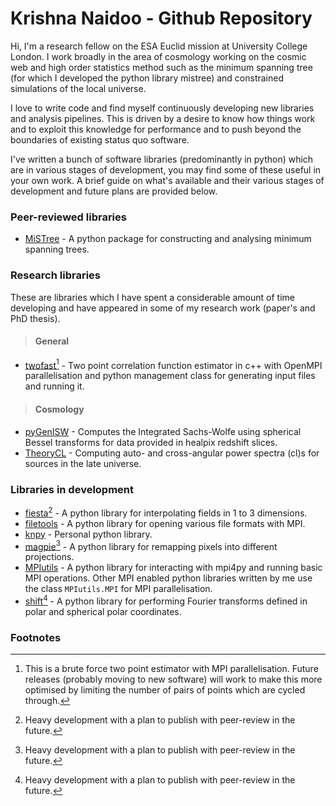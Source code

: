 # Krishna Naidoo - Github Repository

Hi, I'm a research fellow on the ESA Euclid mission at University College London. I work broadly in the area of cosmology working on the cosmic web and high order statistics method such as the minimum spanning tree (for which I developed the python library mistree) and constrained simulations of the local universe.

I love to write code and find myself continuously developing new libraries and analysis pipelines. This is driven by a desire to know how things work and to exploit this knowledge for performance and to push beyond the boundaries of existing status quo software.

I've written a bunch of software libraries (predominantly in python) which are in various stages of development, you may find some of these useful in your own work. A brief guide on what's available and their various stages of development and future plans are provided below.

### Peer-reviewed libraries

* [MiSTree](https://github.com/knaidoo29/mistree) - A python package for constructing and analysing minimum spanning trees.

### Research libraries

These are libraries which I have spent a considerable amount of time developing and have appeared in some of my research work (paper's and PhD thesis).

> #### General

* [twofast](https://github.com/knaidoo29/twofast)[^1] - Two point correlation function estimator in c++ with OpenMPI parallelisation and python management class for generating input files and running it.

> #### Cosmology

* [pyGenISW](https://github.com/knaidoo29/pyGenISW) - Computes the Integrated Sachs-Wolfe using spherical Bessel transforms for data provided in healpix redshift slices.
* [TheoryCL](https://github.com/knaidoo29/TheoryCL) - Computing auto- and cross-angular power spectra (cl)s for sources in the late universe.

### Libraries in development


* [fiesta](https://github.com/knaidoo29/fiesta)[^2] - A python library for interpolating fields in 1 to 3 dimensions.
* [filetools](https://github.com/knaidoo29/filetools) - A python library for opening various file formats with MPI.
* [knpy](https://github.com/knaidoo29/knpy) - Personal python library.
* [magpie](https://github.com/knaidoo29/magpie)[^2] - A python library for remapping pixels into different projections.
* [MPIutils](https://github.com/knaidoo29/MPIutils) - A python library for interacting with mpi4py and running basic MPI operations. Other MPI enabled python libraries written by me use the class `MPIutils.MPI` for MPI parallelisation.
* [shift](https://github.com/knaidoo29/shift)[^2] - A python library for performing Fourier transforms defined in polar and spherical polar coordinates.

### Footnotes

[^1]: This is a brute force two point estimator with MPI parallelisation. Future releases (probably moving to new software) will work to make this more optimised by limiting the number of pairs of points which are cycled through.
[^2]: Heavy development with a plan to publish with peer-review in the future.
